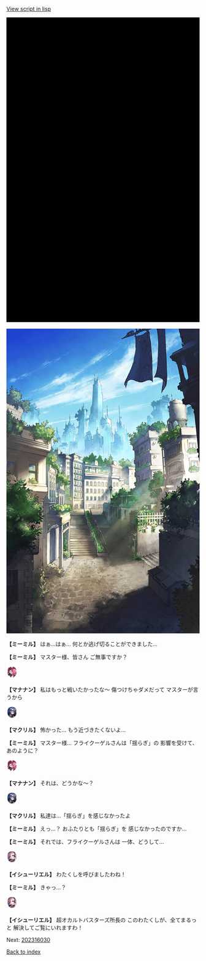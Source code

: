 [View script in lisp](../scripts/202316023.txt)

![bg_black.png](../images/backgrounds/bg_black.png)

![in_downtown.png](../images/backgrounds/in_downtown.png)

**【ミーミル】**
はぁ…はぁ…
何とか逃げ切ることができました…

**【ミーミル】**
マスター様、皆さん
ご無事ですか？

<img src="../images/units/6504011.png" alt="6504011.png" height="34"/>

**【マナナン】**
私はもっと戦いたかったな～
傷つけちゃダメだって
マスターが言うから

<img src="../images/units/6603811.png" alt="6603811.png" height="34"/>

**【マクリル】**
怖かった…
もう近づきたくないよ…

**【ミーミル】**
マスター様…
フライクーゲルさんは「揺らぎ」の
影響を受けて、あのように？

<img src="../images/units/6504011.png" alt="6504011.png" height="34"/>

**【マナナン】**
それは、どうかな～？

<img src="../images/units/6603811.png" alt="6603811.png" height="34"/>

**【マクリル】**
私達は…「揺らぎ」を感じなかったよ

**【ミーミル】**
えっ…？
おふたりとも「揺らぎ」を
感じなかったのですか…

**【ミーミル】**
それでは、フライクーゲルさんは
一体、どうして…

<img src="../images/units/6301411.png" alt="6301411.png" height="34"/>

**【イシューリエル】**
わたくしを呼びましたわね！

**【ミーミル】**
きゃっ…？

<img src="../images/units/6301411.png" alt="6301411.png" height="34"/>

**【イシューリエル】**
超オカルトバスターズ所長の
このわたくしが、全てまるっと
解決してご覧にいれますわ！


Next: [202316030](202316030.md)

[Back to index](index.md)

